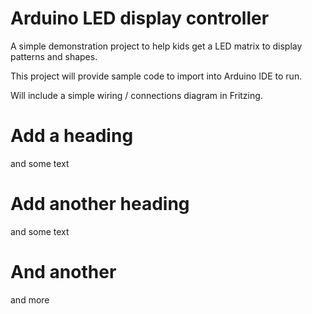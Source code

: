 # Arduino LED display controller

A simple demonstration project to help kids get a LED matrix to display patterns and shapes.

This project will provide sample code to import into Arduino IDE to run.

Will include a simple wiring / connections diagram in Fritzing.

# Add a heading

and some text

# Add another heading

and some text

# And another

and more
